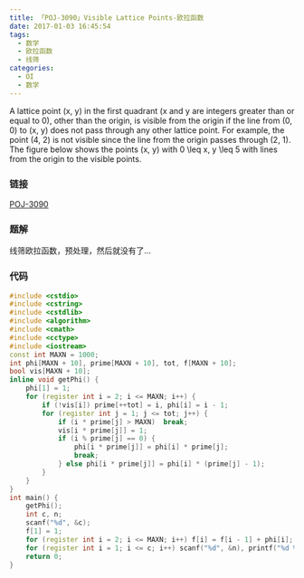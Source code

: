 ```yaml
---
title: 「POJ-3090」Visible Lattice Points-欧拉函数
date: 2017-01-03 16:45:54
tags:
  - 数学
  - 欧拉函数
  - 线筛
categories:
  - OI
  - 数学
---
```

A lattice point (x, y) in the first quadrant (x and y are integers greater than or equal to 0), other than the origin, is visible from the origin if the line from (0, 0) to (x, y) does not pass through any other lattice point. For example, the point (4, 2) is not visible since the line from the origin passes through (2, 1). The figure below shows the points (x, y) with 0  \leq  x, y  \leq  5 with lines from the origin to the visible points.
<!-- more -->
### 链接
[POJ-3090](http://poj.org/problem?id=3090)
### 题解
线筛欧拉函数，预处理，然后就没有了...
### 代码
``` cpp
#include <cstdio>
#include <cstring>
#include <cstdlib>
#include <algorithm>
#include <cmath>
#include <cctype>
#include <iostream>
const int MAXN = 1000;
int phi[MAXN + 10], prime[MAXN + 10], tot, f[MAXN + 10];
bool vis[MAXN + 10];
inline void getPhi() {
    phi[1] = 1;
    for (register int i = 2; i <= MAXN; i++) {
        if (!vis[i]) prime[++tot] = i, phi[i] = i - 1;
        for (register int j = 1; j <= tot; j++) {
            if (i * prime[j] > MAXN)  break;
            vis[i * prime[j]] = 1;
            if (i % prime[j] == 0) {
                phi[i * prime[j]] = phi[i] * prime[j];
                break;
            } else phi[i * prime[j]] = phi[i] * (prime[j] - 1);
        }
    }
}
int main() {
    getPhi();
    int c, n;
    scanf("%d", &c);
    f[1] = 1;
    for (register int i = 2; i <= MAXN; i++) f[i] = f[i - 1] + phi[i];
    for (register int i = 1; i <= c; i++) scanf("%d", &n), printf("%d %d %d\n", i, n, f[n] << 1 | 1);
    return 0;
}
```

